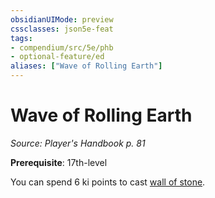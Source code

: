 ```yaml
---
obsidianUIMode: preview
cssclasses: json5e-feat
tags:
- compendium/src/5e/phb
- optional-feature/ed
aliases: ["Wave of Rolling Earth"]
---
```

# Wave of Rolling Earth
*Source: Player's Handbook p. 81*  

**Prerequisite**: 17th-level

You can spend 6 ki points to cast [wall of stone](/3-Mechanics/CLI/spells/wall-of-stone.md).